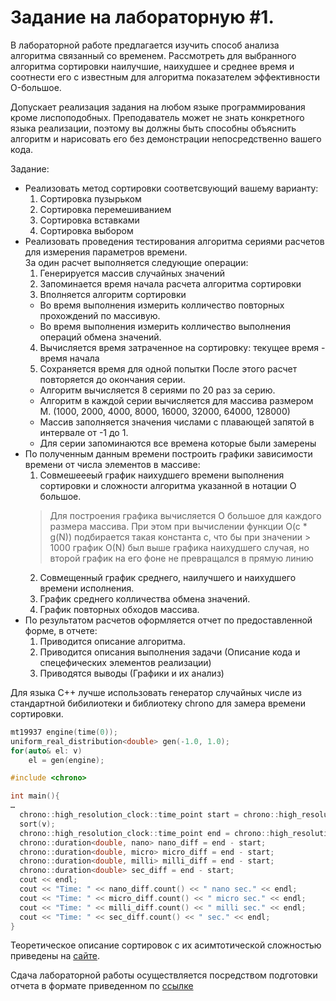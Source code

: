 Задание на лабораторную #1.
============
В лабораторной работе предлагается изучить способ анализа алгоритма связанный со временем. Рассмотреть для выбранного алгоритма сортировки наилучшие, наихудшее и среднее время и соотнести его с известным для алгоритма показателем эффективности O-большое.

Допускает реализация задания на любом языке программирования кроме лиспоподобных. Преподаватель может не знать конкретного языка реализации, поэтому вы должны быть способны объяснить алгоритм и нарисовать его без демонстрации непосредственно вашего кода.

Задание:
- Реализовать метод сортировки соответсвующий вашему варианту:
  1.	Сортировка пузырьком
  2.	Сортировка перемешиванием
  3.	Сортировка вставками
  4.	Сортировка выбором
- Реализовать проведения тестирования алгоритма сериями расчетов для измерения параметров времени.  
  За один расчет выполняется следующие операции:
  1. Генерируется массив случайных значений
  2. Запоминается время начала расчета алгоритма сортировки
  3. Вполняется алгоритм сортировки 
    - Во время выполнения измерить колличество повторных прохождений по массивую.
    - Во время выполнения измерить колличество выполнения операций обмена значений.
  4. Вычисляется время затраченное на сортировку: текущее время - время начала
  5. Сохраняется время для одной попытки
  После этого расчет повторяется до окончания серии.
  - Алгоритм вычисляется 8 сериями по 20 раз за серию.
  - Алгоритм в каждой серии вычисляется для массива размером M. (1000, 2000, 4000, 8000, 16000, 32000, 64000, 128000)
  - Массив заполняется значения числами с плавающей запятой в интервале от -1 до 1.
  - Для серии запоминаются все времена которые были замерены
- По полученным данным времени построить графики зависимости времени от числа элементов в массиве:
  1. Совмешеееый график наихудшего времени выполнения сортировки и сложности алгоритма указанной в нотации O большое.  
    > Для построения графика вычисляется O большое для каждого размера массива. При этом при вычислении функции O(c * g(N)) подбирается такая константа с, что бы при значении > 1000 график O(N) был выше графика наихудшего случая, но второй график на его фоне не превращался в прямую линию 
  2. Совмещенный график среднего, наилучшего и наихудшего времени исполнения.
  3. График среднего колличества обмена значений.
  4. График повторных обходов массива.
- По результатом расчетов оформляется отчет по предоставленной форме, в отчете:
  1. Приводится описание алгоритма.
  2. Приводится описания выполнения задачи (Описание кода и спецефических элементов реализации)
  3. Приводятся выводы (Графики и их анализ)

Для языка C++ лучше использовать генератор случайных числе из стандартной бибилиотеки и библиотеку chrono для замера времени сортировки.
```cpp
mt19937 engine(time(0));
uniform_real_distribution<double> gen(-1.0, 1.0);
for(auto& el: v)
    el = gen(engine);
```

```cpp
#include <chrono>

int main(){
…
  chrono::high_resolution_clock::time_point start = chrono::high_resolution_clock::now();
  sort(v);
  chrono::high_resolution_clock::time_point end = chrono::high_resolution_clock::now();
  chrono::duration<double, nano> nano_diff = end - start;
  chrono::duration<double, micro> micro_diff = end - start;
  chrono::duration<double, milli> milli_diff = end - start;
  chrono::duration<double> sec_diff = end - start;
  cout << endl;
  cout << "Time: " << nano_diff.count() << " nano sec." << endl;
  cout << "Time: " << micro_diff.count() << " micro sec." << endl;
  cout << "Time: " << milli_diff.count() << " milli sec." << endl;
  cout << "Time: " << sec_diff.count() << " sec." << endl;
}
```




Теоретическое описание сортировок с их асимтотической сложностью приведены на [сайте](https://neerc.ifmo.ru/wiki/index.php?title=%D0%A1%D0%BE%D1%80%D1%82%D0%B8%D1%80%D0%BE%D0%B2%D0%BA%D0%B8).

Сдача лабораторной работы осуществляется посредством подготовки отчета в формате приведенном по [ссылке](https://github.com/MUCTR-IKT-CPP/algorithms-2cpp/blob/master/%D0%9C%D0%B0%D1%82%D0%B5%D1%80%D0%B8%D0%B0%D0%BB%D1%8B/%D0%A9%D0%B0%D0%B1%D0%BB%D0%BE%D0%BD%20%D0%BE%D1%82%D1%87%D0%B5%D1%82%D0%B0.docx)
